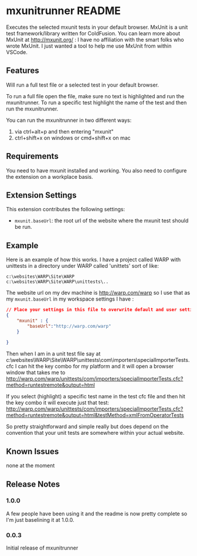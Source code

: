 # mxunitrunner README

Executes the selected mxunit tests in your default browser.  MxUnit is a unit test framework/library written for ColdFusion. You can learn more about MxUnit at http://mxunit.org/ : I have no affiliation with the smart folks who wrote MxUnit. I just wanted a tool to help me use MxUnit from within VSCode.

## Features

Will run a full test file or a selected test in your default browser.

To run a full file open the file, make sure no text is highlighted and run the mxunitrunner.  To run a specific test highlight the name of the test and then run the mxunitrunner.

You can run the mxunitrunner in two different ways:

1. via ctrl+alt+p and then entering "mxunit"
2. ctrl+shift+x  on windows or cmd+shift+x on mac


## Requirements

You need to have mxunit installed and working.  You also need to configure the extension on a workplace basis.

## Extension Settings

This extension contributes the following settings:

* `mxunit.baseUrl`: the root url of the website where the mxunit test should be run.


## Example
Here is an example of how this works.  I have a project called WARP with unittests in a directory under WARP called 'unittets'  sort of like:

```
c:\websites\WARP\Site\WARP
c:\websites\WARP\Site\WARP\unittests\..
```

The website url on my dev machine is http://warp.com/warp so I use that as my `mxunit.baseUrl` in my workspace settings I have :

```json
// Place your settings in this file to overwrite default and user settings.
{
    "mxunit" : {
        "baseUrl":"http://warp.com/warp" 
    }
    
}
``` 

Then when I am in a unit test file say at c:\websites\WARP\Site\WARP\unittests\com\importers\specialImporterTests.cfc I can hit the key combo for my platform and it will open a browser window 
that takes me to 
http://warp.com/warp/unittests/com/importers/specialImporterTests.cfc?method=runtestremote&output=html

If you select (highlight) a specific test name in the test cfc file and then hit the key combo it will execute just that test:
http://warp.com/warp/unittests/com/importers/specialImporterTests.cfc?method=runtestremote&output=html&testMethod=xmlFromOperatorTests


So pretty straightforward and simple really but does depend on the convention that your unit tests are somewhere within your actual website.


## Known Issues

none at the moment

## Release Notes


### 1.0.0
A few people have been using it and the readme is now pretty complete so I'm just baselining it at 1.0.0.

### 0.0.3

Initial release of mxunitrunner

